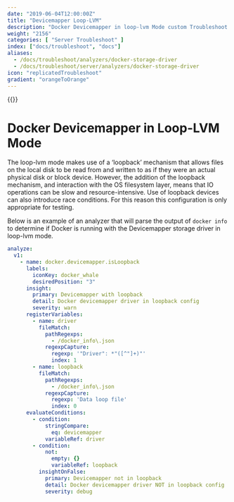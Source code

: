 ```yaml
---
date: "2019-06-04T12:00:00Z"
title: "Devicemapper Loop-LVM"
description: "Docker Devicemapper in loop-lvm Mode custom Troubleshoot Analyzer example"
weight: "2156"
categories: [ "Server Troubleshoot" ]
index: ["docs/troubleshoot", "docs"]
aliases:
  - /docs/troubleshoot/analyzers/docker-storage-driver
  - /docs/troubleshoot/server/analyzers/docker-storage-driver
icon: "replicatedTroubleshoot"
gradient: "orangeToOrange"
---
```


{{<legacynotice>}}

# Docker Devicemapper in Loop-LVM Mode

The loop-lvm mode makes use of a ‘loopback’ mechanism that allows files on the local disk to be read from and written to as if they were an actual physical disk or block device. However, the addition of the loopback mechanism, and interaction with the OS filesystem layer, means that IO operations can be slow and resource-intensive. Use of loopback devices can also introduce race conditions. For this reason this configuration is only appropriate for testing.

Below is an example of an analyzer that will parse the output of `docker info` to determine if Docker is running with the Devicemapper storage driver in loop-lvm mode.

```yaml
analyze:
  v1:
    - name: docker.devicemapper.isLoopback
      labels:
        iconKey: docker_whale
        desiredPosition: "3"
      insight:
        primary: Devicemapper with loopback
        detail: Docker devicemapper driver in loopback config
        severity: warn
      registerVariables:
        - name: driver
          fileMatch:
            pathRegexps:
              - /docker_info\.json
            regexpCapture:
              regexp: '"Driver": *"([^"]+)"'
              index: 1
        - name: loopback
          fileMatch:
            pathRegexps:
              - /docker_info\.json
            regexpCapture:
              regexp: 'Data loop file'
              index: 0
      evaluateConditions:
        - condition:
            stringCompare:
              eq: devicemapper
            variableRef: driver
        - condition:
            not:
              empty: {}
              variableRef: loopback
          insightOnFalse:
            primary: Devicemapper not in loopback
            detail: Docker devicemapper driver NOT in loopback config
            severity: debug
```
